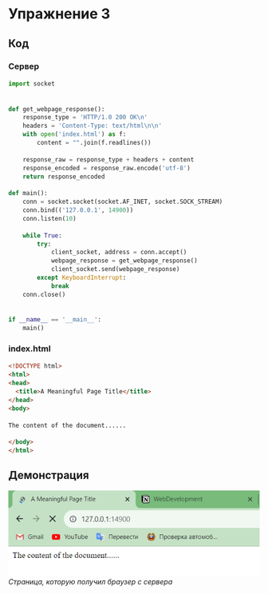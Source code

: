 # Упражнение 3

## Код

### Сервер 
```python
import socket


def get_webpage_response():
    response_type = 'HTTP/1.0 200 OK\n'
    headers = 'Content-Type: text/html\n\n'
    with open('index.html') as f:
        content = "".join(f.readlines())

    response_raw = response_type + headers + content
    response_encoded = response_raw.encode('utf-8')
    return response_encoded

def main():
    conn = socket.socket(socket.AF_INET, socket.SOCK_STREAM)
    conn.bind(('127.0.0.1', 14900))
    conn.listen(10)

    while True:
        try:
            client_socket, address = conn.accept()
            webpage_response = get_webpage_response()
            client_socket.send(webpage_response)
        except KeyboardInterrupt:
            break
    conn.close()


if __name__ == '__main__':
    main()
```
### index.html
```html
<!DOCTYPE html>
<html>
<head>
  <title>A Meaningful Page Title</title>
</head>
<body>

The content of the document......

</body>
</html>
```

## Демонстрация

![Страница](img/ex3.PNG)
*Страница, которую получил браузер с сервера*